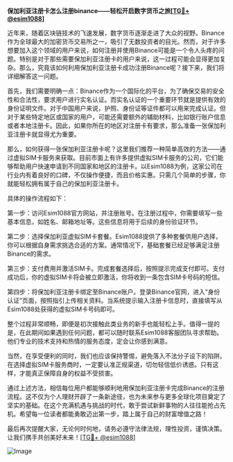 **保加利亚注册卡怎么注册binance——轻松开启数字货币之旅[[TG💪+ @esim1088](https://t.me/s/esim1088)]**

近年来，随着区块链技术的飞速发展，数字货币逐渐走进了大众的视野。Binance作为全球最大的加密货币交易所之一，吸引了无数投资者的目光。然而，对于许多想要加入这个领域的用户来说，如何注册并使用Binance可能是一个令人头疼的问题。特别是对于那些需要保加利亚注册卡的用户来说，这一过程可能会显得更加复杂。那么，究竟该如何利用保加利亚注册卡成功注册Binance呢？接下来，我们将详细解答这一问题。

首先，我们需要明确一点：Binance作为一个国际化的平台，为了确保交易的安全性和合法性，要求用户进行实名认证。而实名认证的一个重要环节就是提供有效的身份证明文件。对于中国用户来说，护照、身份证等证件都可以用来完成认证。但对于某些特定地区或国家的用户，可能还需要额外的辅助材料，比如银行账户信息或者本地注册卡。因此，如果你所在的地区对注册卡有要求，那么准备一张保加利亚注册卡就显得尤为重要。

那么，如何获得一张保加利亚注册卡呢？这里我们推荐一种简单高效的方法——通过虚拟SIM卡服务来获取。目前市面上有许多提供虚拟SIM卡服务的公司，它们能够帮助用户快速申请到不同国家和地区的注册卡。以Esim1088为例，这家公司在行业内有着良好的口碑，不仅操作便捷，而且价格实惠。只需几个简单的步骤，你就能轻松拥有属于自己的保加利亚注册卡。

具体的操作流程如下：

第一步：访问Esim1088官方网站，并注册账号。在注册过程中，你需要填写一些基本信息，如姓名、邮箱地址等。这些信息将用于后续的身份验证环节。

第二步：选择保加利亚虚拟SIM卡套餐。Esim1088提供了多种套餐供用户选择，你可以根据自身需求挑选合适的方案。通常情况下，基础套餐已经足够满足注册Binance的需求。

第三步：支付费用并激活SIM卡。完成套餐选择后，按照提示完成支付即可。支付成功后，你的虚拟SIM卡将会被立即激活，你将收到一条包含SIM卡号码的短信。

第四步：将保加利亚注册卡绑定至Binance账户。登录Binance官网，进入“身份认证”页面，按照指引上传相关资料。当系统提示输入注册卡信息时，直接填写从Esim1088处获得的虚拟SIM卡号码即可。

整个过程非常顺畅，即便是初次接触此类业务的新手也能轻松上手。值得一提的是，在此期间如果遇到任何问题，都可以随时联系Esim1088客服团队寻求帮助。他们专业的技术支持和热情的服务态度，定会让你感到满意。

当然，在享受便利的同时，我们也应该保持警惕，避免落入不法分子设下的陷阱。在选择虚拟SIM卡服务商时，一定要认准正规渠道，切勿轻信低价诱惑。只有这样，才能真正保障自身的权益不受损害。

通过上述方法，相信每位用户都能够顺利地用保加利亚注册卡完成Binance的注册流程。这不仅为个人理财开辟了一条新途径，也为未来参与更多全球化项目奠定了坚实的基础。在这个充满机遇与挑战的时代，敢于尝试新鲜事物的人往往能抢占先机。希望每一位读者都能勇敢迈出第一步，踏上属于自己的财富增值之路！

最后再次提醒大家，无论何时何地，请务必遵守法律法规，理性投资，谨慎决策。让我们携手共创美好未来！[[TG💪+ @esim1088](https://t.me/s/esim1088)]

![Image](https://i.postimg.cc/4NQfJmqS/Snipaste-2025-05-13-00-14-12.png)